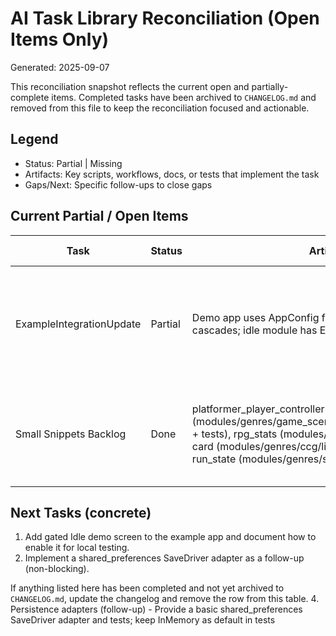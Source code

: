 # AI Task Library Reconciliation (Open Items Only)

Generated: 2025-09-07

This reconciliation snapshot reflects the current open and partially-complete items. Completed tasks have been archived to `CHANGELOG.md` and removed from this file to keep the reconciliation focused and actionable.

## Legend

-    Status: Partial | Missing
-    Artifacts: Key scripts, workflows, docs, or tests that implement the task
-    Gaps/Next: Specific follow-ups to close gaps

## Current Partial / Open Items

| Task                     | Status  | Artifacts (current)                                                                               | Gaps / Next                                                               |
| ------------------------ | ------- | ------------------------------------------------------------------------------------------------- | ------------------------------------------------------------------------- |
| ExampleIntegrationUpdate | Partial | Demo app uses AppConfig flags; match demo updated with cascades; idle module has ECS stub + tests | Add idle ECS demo screen behind feature flag and document example README  |
| Small Snippets Backlog   | Done    | platformer_player_controller (modules/genres/game_scenes/src/platformer/player_controller.dart + tests), rpg_stats (modules/genres/rpg/src/stats.dart + tests), ccg card (modules/genres/ccg/lib/src/card.dart + tests), survivor run_state (modules/genres/survivor/src/run_state.dart + tests) | Archived: tests and READMEs added; no remaining small snippet migrations |

## Next Tasks (concrete)

1. Add gated Idle demo screen to the example app and document how to enable it for local testing.
2. Implement a shared_preferences SaveDriver adapter as a follow-up (non-blocking).

If anything listed here has been completed and not yet archived to `CHANGELOG.md`, update the changelog and remove the row from this table. 4. Persistence adapters (follow-up) - Provide a basic shared_preferences SaveDriver adapter and tests; keep InMemory as default in tests
